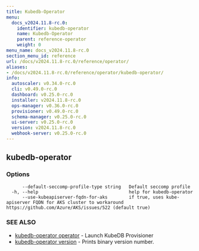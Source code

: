 ```yaml
---
title: Kubedb-Operator
menu:
  docs_v2024.11.8-rc.0:
    identifier: kubedb-operator
    name: Kubedb-Operator
    parent: reference-operator
    weight: 0
menu_name: docs_v2024.11.8-rc.0
section_menu_id: reference
url: /docs/v2024.11.8-rc.0/reference/operator/
aliases:
- /docs/v2024.11.8-rc.0/reference/operator/kubedb-operator/
info:
  autoscaler: v0.34.0-rc.0
  cli: v0.49.0-rc.0
  dashboard: v0.25.0-rc.0
  installer: v2024.11.8-rc.0
  ops-manager: v0.36.0-rc.0
  provisioner: v0.49.0-rc.0
  schema-manager: v0.25.0-rc.0
  ui-server: v0.25.0-rc.0
  version: v2024.11.8-rc.0
  webhook-server: v0.25.0-rc.0
---
```


## kubedb-operator



### Options

```
      --default-seccomp-profile-type string   Default seccomp profile
  -h, --help                                  help for kubedb-operator
      --use-kubeapiserver-fqdn-for-aks        if true, uses kube-apiserver FQDN for AKS cluster to workaround https://github.com/Azure/AKS/issues/522 (default true)
```

### SEE ALSO

* [kubedb-operator operator](/docs/v2024.11.8-rc.0/reference/operator/kubedb-operator_operator)	 - Launch KubeDB Provisioner
* [kubedb-operator version](/docs/v2024.11.8-rc.0/reference/operator/kubedb-operator_version)	 - Prints binary version number.

